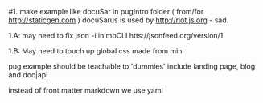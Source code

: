 
#1. make example like docuSar in pugIntro folder
( from/for http://staticgen.com )
docuSarus is used by http://riot.js.org - sad.

1.A: may need to fix json -i in mbCLI  htts://jsonfeed.org/version/1

1.B: May need to touch up global css made from min

pug example should be teachable to 'dummies' 
include landing page, blog and doc|api

instead of front matter markdown we use yaml 

